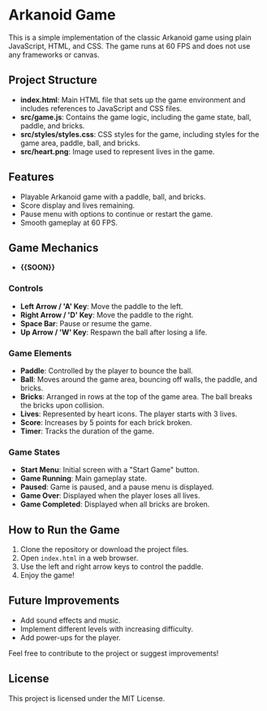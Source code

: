 # Arkanoid Game

This is a simple implementation of the classic Arkanoid game using plain JavaScript, HTML, and CSS. The game runs at 60 FPS and does not use any frameworks or canvas.

## Project Structure

- **index.html**: Main HTML file that sets up the game environment and includes references to JavaScript and CSS files.
- **src/game.js**: Contains the game logic, including the game state, ball, paddle, and bricks.
- **src/styles/styles.css**: CSS styles for the game, including styles for the game area, paddle, ball, and bricks.
- **src/heart.png**: Image used to represent lives in the game.

## Features

- Playable Arkanoid game with a paddle, ball, and bricks.
- Score display and lives remaining.
- Pause menu with options to continue or restart the game.
- Smooth gameplay at 60 FPS.

## Game Mechanics
- **{{SOON}}**

### Controls

- **Left Arrow / 'A' Key**: Move the paddle to the left.
- **Right Arrow / 'D' Key**: Move the paddle to the right.
- **Space Bar**: Pause or resume the game.
- **Up Arrow / 'W' Key**: Respawn the ball after losing a life.

### Game Elements

- **Paddle**: Controlled by the player to bounce the ball.
- **Ball**: Moves around the game area, bouncing off walls, the paddle, and bricks.
- **Bricks**: Arranged in rows at the top of the game area. The ball breaks the bricks upon collision.
- **Lives**: Represented by heart icons. The player starts with 3 lives.
- **Score**: Increases by 5 points for each brick broken.
- **Timer**: Tracks the duration of the game.

### Game States

- **Start Menu**: Initial screen with a "Start Game" button.
- **Game Running**: Main gameplay state.
- **Paused**: Game is paused, and a pause menu is displayed.
- **Game Over**: Displayed when the player loses all lives.
- **Game Completed**: Displayed when all bricks are broken.

## How to Run the Game

1. Clone the repository or download the project files.
2. Open `index.html` in a web browser.
3. Use the left and right arrow keys to control the paddle.
4. Enjoy the game!

## Future Improvements

- Add sound effects and music.
- Implement different levels with increasing difficulty.
- Add power-ups for the player.

Feel free to contribute to the project or suggest improvements!

## License

This project is licensed under the MIT License.